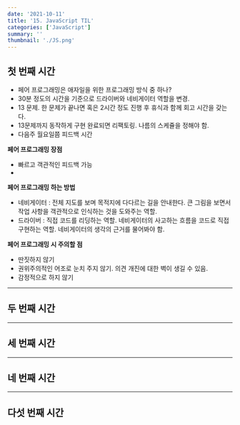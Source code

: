 ```yaml
---
date: '2021-10-11'
title: '15. JavaScript TIL'
categories: ['JavaScript']
summary: ''
thumbnail: './JS.png'
---
```


<!-- ![](./images/.PNG) -->

## 첫 번째 시간

- 페어 프로그래밍은 애자일을 위한 프로그래밍 방식 중 하나?
- 30분 정도의 시간을 기준으로 드라이버와 네비게이터 역할을 변경.
- 13 문제. 한 문제가 끝나면 혹은 2시간 정도 진행 후 휴식과 함께 회고 시간을 갖는다.
- 13문제까지 동작하게 구현 완료되면 리팩토링. 나름의 스케쥴을 정해야 함.
- 다음주 월요일쯤 피드백 시간

**페어 프로그래밍 장점**

- 빠르고 객관적인 피드백 가능
-

**페어 프로그래밍 하는 방법**

- 네비게이터 : 전체 지도를 보며 목적지에 다다르는 길을 안내한다. 큰 그림을 보면서 작업 사항을 객관적으로 인식하는 것을 도와주는 역할.
- 드라이버 : 직접 코드를 리딩하는 역할. 네비게이터의 사고하는 흐름을 코드로 직접 구현하는 역할. 네비게이터의 생각의 근거를 물어봐야 함.

**페어 프로그래밍 시 주의할 점**

- 딴짓하지 않기
- 권위주의적인 어조로 눈치 주지 않기. 의견 개진에 대한 벽이 생길 수 있음.
- 감정적으로 하지 않기

<hr>

## 두 번째 시간

<hr>

## 세 번째 시간

<hr>

## 네 번째 시간

<hr>

## 다섯 번째 시간
